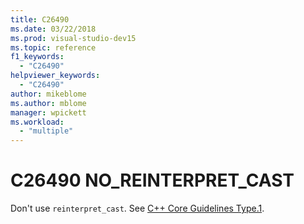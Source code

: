 ```yaml
---
title: C26490
ms.date: 03/22/2018
ms.prod: visual-studio-dev15
ms.topic: reference
f1_keywords:
  - "C26490"
helpviewer_keywords:
  - "C26490"
author: mikeblome
ms.author: mblome
manager: wpickett
ms.workload:
  - "multiple"
---
```

# C26490 NO_REINTERPRET_CAST

Don't use `reinterpret_cast`. See [C++ Core Guidelines Type.1](https://github.com/isocpp/CppCoreGuidelines/blob/master/CppCoreGuidelines.md#SS-type).
